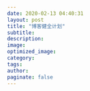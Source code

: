 ```yaml
---
date: 2020-02-13 04:40:31
layout: post
title: "博客健全计划"
subtitle:
description:
image:
optimized_image:
category:
tags:
author:
paginate: false
---
```

